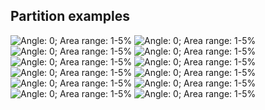 ## Partition examples

![Angle: 0; Area range: 1-5%](Partition%20examples/0_1_5(concave_2_v9).png)
![Angle: 0; Area range: 1-5%](Partition%20examples/0_31_45(convex_v7).png)
![Angle: 0; Area range: 1-5%](Partition%20examples/100_1_5(concave_4_v18).png)
![Angle: 0; Area range: 1-5%](Partition%20examples/10_16_20(concave_2_v9).png)
![Angle: 0; Area range: 1-5%](Partition%20examples/110_16_20(concave_3_v10).png)
![Angle: 0; Area range: 1-5%](Partition%20examples/140_21_40(concave_4_v18).png)
![Angle: 0; Area range: 1-5%](Partition%20examples/20_21_40(concave_4_v18).png)
![Angle: 0; Area range: 1-5%](Partition%20examples/30_21_30(concave_2_v9).png)
![Angle: 0; Area range: 1-5%](Partition%20examples/50_1_10(convex_v7).png)
![Angle: 0; Area range: 1-5%](Partition%20examples/60_11_20(concave_3_v10).png)
![Angle: 0; Area range: 1-5%](Partition%20examples/60_1_5(concave_3_v10).png)
![Angle: 0; Area range: 1-5%](Partition%20examples/70_1_5(convex_v7).png)
